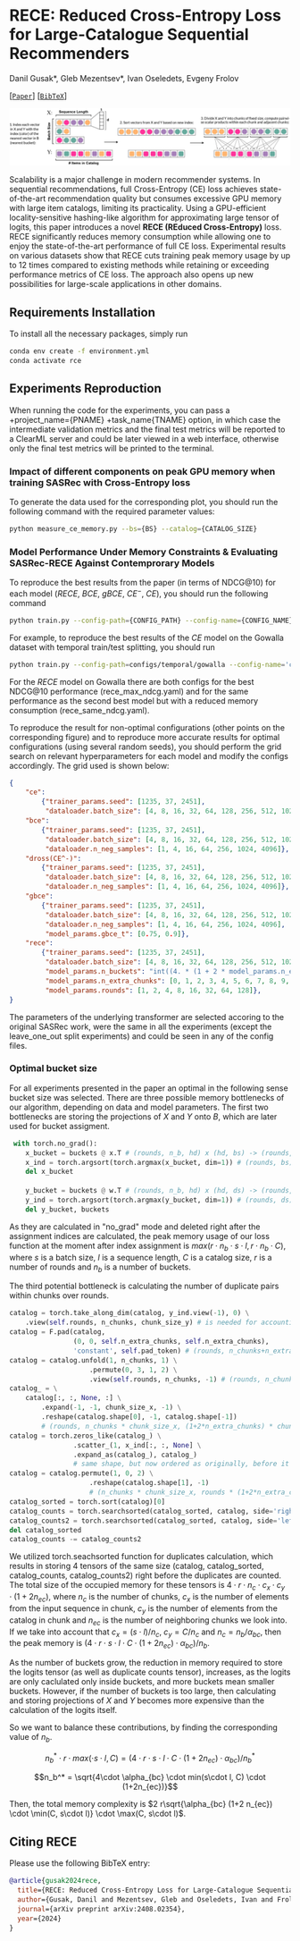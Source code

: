 # RECE: Reduced Cross-Entropy Loss for Large-Catalogue Sequential Recommenders

Danil Gusak*, Gleb Mezentsev*, Ivan Oseledets, Evgeny Frolov

[[`Paper`](https://arxiv.org/abs/2408.02354)] [[`BibTeX`](#citing-rece)]

![RECE pipeline](assets/rece_part_pipeline.jpg?raw=true)

Scalability is a major challenge in modern recommender systems. In sequential recommendations, full Cross-Entropy (CE) loss achieves state-of-the-art recommendation quality but consumes excessive GPU memory with large item catalogs, limiting its practicality.
Using a GPU-efficient locality-sensitive hashing-like algorithm for approximating large tensor of logits, this paper introduces a novel **RECE (REduced Cross-Entropy)** loss. RECE significantly reduces memory consumption while allowing one to enjoy the state-of-the-art performance of full CE loss. Experimental results on various datasets show that RECE cuts training peak memory usage by up to 12 times compared to existing methods while retaining or exceeding performance metrics of CE loss. The approach also opens up new possibilities for large-scale applications in other domains.

## Requirements Installation

To install all the necessary packages, simply run

```bash
conda env create -f environment.yml
conda activate rce
```


## Experiments Reproduction

When running the code for the experiments, you can pass a +project_name={PNAME} +task_name{TNAME} option, in which case the intermediate validation metrics and the final test metrics will be reported to a ClearML server and could be later viewed in a web interface, otherwise only the final test metrics will be printed to the terminal.

### Impact of different components on peak GPU memory when training SASRec with Cross-Entropy loss

To generate the data used for the corresponding plot, you should run the following command with the required parameter values:

```bash
python measure_ce_memory.py --bs={BS} --catalog={CATALOG_SIZE}
```

### Model Performance Under Memory Constraints & Evaluating SASRec-RECE Against Contemprorary Models

To reproduce the best results from the paper (in terms of NDCG@10) for each model ($RECE$, $BCE$, $gBCE$, $CE^-$, $CE$), you should run the following command
```bash
python train.py --config-path={CONFIG_PATH} --config-name={CONFIG_NAME} data_path={DATA_PATH}
```
For example, to reproduce the best results of the $CE$ model on the Gowalla dataset with temporal train/test splitting, you should run
```bash
python train.py --config-path=configs/temporal/gowalla --config-name='ce' data_path=data/gowalla.csv
```
For the $RECE$ model on Gowalla there are both configs for the best NDCG@10 performance (rece_max_ndcg.yaml) and for the same performance as the second best model but with a reduced memory consumption (rece_same_ndcg.yaml).

To reproduce the result for non-optimal configurations (other points on the corresponding figure) and to reproduce more accurate results for optimal configurations (using several random seeds), you should perform the grid search on relevant hyperparameters for each model and modify the configs accordingly. The grid used is shown below:
```json
{
    "ce": 
        {"trainer_params.seed": [1235, 37, 2451],
         "dataloader.batch_size": [4, 8, 16, 32, 64, 128, 256, 512, 1024, 2048, 4096]},
    "bce": 
        {"trainer_params.seed": [1235, 37, 2451],
         "dataloader.batch_size": [4, 8, 16, 32, 64, 128, 256, 512, 1024, 2048, 4096],
         "dataloader.n_neg_samples": [1, 4, 16, 64, 256, 1024, 4096]},
    "dross(CE^-)": 
        {"trainer_params.seed": [1235, 37, 2451],
         "dataloader.batch_size": [4, 8, 16, 32, 64, 128, 256, 512, 1024, 2048, 4096],
         "dataloader.n_neg_samples": [1, 4, 16, 64, 256, 1024, 4096]},
    "gbce": 
        {"trainer_params.seed": [1235, 37, 2451],
         "dataloader.batch_size": [4, 8, 16, 32, 64, 128, 256, 512, 1024, 2048, 4096],
         "dataloader.n_neg_samples": [1, 4, 16, 64, 256, 1024, 4096],
         "model_params.gbce_t": [0.75, 0.9]},
    "rece": 
        {"trainer_params.seed": [1235, 37, 2451],
         "dataloader.batch_size": [4, 8, 16, 32, 64, 128, 256, 512, 1024, 2048, 4096],
         "model_params.n_buckets": "int((4. * (1 + 2 * model_params.n_extra_chunks) * min(catalog_size, dataloader.batch_size * interactions_per_user)) ** 0.5)",
         "model_params.n_extra_chunks": [0, 1, 2, 3, 4, 5, 6, 7, 8, 9, 10],
         "model_params.rounds": [1, 2, 4, 8, 16, 32, 64, 128]},
}
``` 
The parameters of the underlying transformer are selected accoring to the original SASRec work, were the same in all the experiments (except the leave_one_out split experiments) and could be seen in any of the config files.

### Optimal bucket size

For all experiments presented in the paper an optimal in the following sense bucket size was selected.
There are three possible memory bottlenecks of our algorithm, depending on data and model parameters.
The first two bottlenecks are storing the projections of $X$ and $Y$ onto $B$, which are later used for bucket assigment.

```python
 with torch.no_grad():
    x_bucket = buckets @ x.T # (rounds, n_b, hd) x (hd, bs) -> (rounds, n_buckets, bs)
    x_ind = torch.argsort(torch.argmax(x_bucket, dim=1)) # (rounds, bs)
    del x_bucket

    y_bucket = buckets @ w.T # (rounds, n_b, hd) x (hd, ds) -> (rounds, n_buckets, ds)
    y_ind = torch.argsort(torch.argmax(y_bucket, dim=1)) # (rounds, ds)
    del y_bucket, buckets
```
As they are calculated in "no_grad" mode and deleted right after the assignment indices are calculated, the peak memory usage of our loss function at the moment after index assignment is $max(r \cdot n_b \cdot s \cdot l, r \cdot n_b \cdot C)$, where $s$ is a batch size, $l$ is a sequence length, $C$ is a catalog size, $r$ is a number of rounds and $n_b$ is a number of buckets.

The third potential bottleneck is calculating the number of duplicate pairs within chunks over rounds.

```python
catalog = torch.take_along_dim(catalog, y_ind.view(-1), 0) \
    .view(self.rounds, n_chunks, chunk_size_y) # is needed for accounting for duplicates when rounds > 1
catalog = F.pad(catalog, 
                (0, 0, self.n_extra_chunks, self.n_extra_chunks),
                'constant', self.pad_token) # (rounds, n_chunks+n_extra_chunks*2, chunk_size_y)
catalog = catalog.unfold(1, n_chunks, 1) \
                    .permute(0, 3, 1, 2) \
                    .view(self.rounds, n_chunks, -1) # (rounds, n_chunks, (1+2*n_extra_chunks) * chunk_size_y)
catalog_ = \
    catalog[:, :, None, :] \
        .expand(-1, -1, chunk_size_x, -1) \
        .reshape(catalog.shape[0], -1, catalog.shape[-1]) 
        # (rounds, n_chunks * chunk_size_x, (1+2*n_extra_chunks) * chunk_size_y)
catalog = torch.zeros_like(catalog_) \
                .scatter_(1, x_ind[:, :, None] \
                .expand_as(catalog_), catalog_) 
                # same shape, but now ordered as originally, before it was ordered according to chunks
catalog = catalog.permute(1, 0, 2) \
                    .reshape(catalog.shape[1], -1) 
                    # (n_chunks * chunk_size_x, rounds * (1+2*n_extra_chunks) * chunk_size_y))
catalog_sorted = torch.sort(catalog)[0]
catalog_counts = torch.searchsorted(catalog_sorted, catalog, side='right', out_int32=True)
catalog_counts2 = torch.searchsorted(catalog_sorted, catalog, side='left', out_int32=True)
del catalog_sorted
catalog_counts -= catalog_counts2
```
We utilized torch.seachsorted function for duplicates calculation, which results in storing 4 tensors of the same size (catalog, catalog_sorted, catalog_counts, catalog_counts2) right before the duplicates are counted. The total size of the occupied memory for these tensors is $4\cdot r \cdot n_c \cdot c_x \cdot c_y \cdot (1+2n_{ec})$, where $n_c$ is the number of chunks, $c_x$ is the number of elements from the input sequence in chunk, $c_y$ is the number of elements from the catalog in chunk and $n_{ec}$ is the number of neighboring chunks we look into. If we take into account that $c_x=(s\cdot l) / n_c$, $c_y = C / n_c$ and $n_c = n_b / \alpha_{bc}$, then the peak memory is $(4 \cdot r \cdot s \cdot l \cdot C \cdot (1+2n_{ec}) \cdot \alpha_{bc}) / n_b$.

As the number of buckets grow, the reduction in memory required to store the logits tensor (as well as duplicate counts tensor), increases, as the logits are only caclulated only inside buckets, and more buckets mean smaller buckets. However, if the number of buckets is too large, then calculating and storing projections of $X$ and $Y$ becomes more expensive than the calculation of the logits itself.

So we want to balance these contributions, by finding the corresponding value of $n_b$.
 
$$n_b^* \cdot r \cdot max(\cdot s \cdot l, C) = (4 \cdot r \cdot s \cdot l \cdot C \cdot (1+2n_{ec}) \cdot \alpha_{bc}) / n_b^*$$

$$n_b^* = \sqrt{4\cdot \alpha_{bc} \cdot min(s\cdot l, C) \cdot (1+2n_{ec})}$$

Then, the total memory complexity is $2 r\sqrt{\alpha_{bc} (1+2 n_{ec}) \cdot \min(C, s\cdot l)} \cdot \max(C, s\cdot l)$.

## Citing RECE

Please use the following BibTeX entry:

```bibtex
@article{gusak2024rece,
  title={RECE: Reduced Cross-Entropy Loss for Large-Catalogue Sequential Recommenders},
  author={Gusak, Danil and Mezentsev, Gleb and Oseledets, Ivan and Frolov, Evgeny},
  journal={arXiv preprint arXiv:2408.02354},
  year={2024}
}
```
